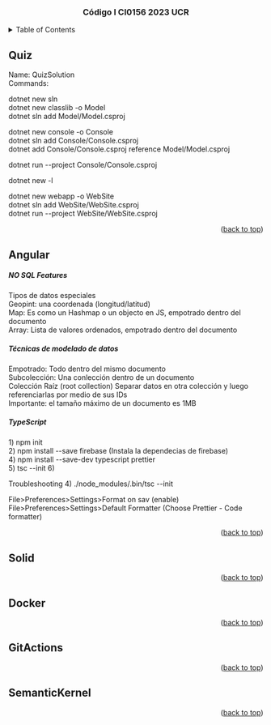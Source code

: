 <a name="readme-top"></a>
<div align="center">
  <h3 align="center">Código I CI0156 2023 UCR</h3>
</div> 

<!-- TABLE OF CONTENTS -->
<details>
  <summary>Table of Contents</summary>
  <ol>
    <li><a href="#quiz"Solución del Quiz</a> </li>
    <li><a href="#angular">Angular + Firebase</a></li>
    <li><a href="#solid">SOLID</a></li>
    <li><a href="#docker">Docker</a></li>
    <li><a href="#gitActions">Git Actions + Azure</a></li>
    <li><a href="#semanticKernel">Semantic Kernel</a></li>
  </ol>
</details>

<!-- Solución del QUiz -->
## Quiz 
Name: QuizSolution<br/> 
Commands: 

dotnet new sln <br/> 
dotnet new classlib -o Model<br/> 
dotnet sln add Model/Model.csproj <br/> 

dotnet new console -o Console<br/> 
dotnet sln add Console/Console.csproj<br/> 
dotnet add Console/Console.csproj reference  Model/Model.csproj <br/> 

dotnet run --project Console/Console.csproj<br/> 

dotnet new -l <br/> 

dotnet new webapp -o WebSite<br/> 
dotnet sln add WebSite/WebSite.csproj <br/> 
dotnet run --project WebSite/WebSite.csproj<br/> 

<p align="right">(<a href="#readme-top">back to top</a>)</p>

<!-- Angular + Firebase -->
## Angular
<h5>NO SQL Features</h5> 
Tipos de datos especiales <br/> 
Geopint: una coordenada (longitud/latitud)<br/> 
Map: Es como un Hashmap o un objecto en JS, empotrado dentro del documento <br/> 
Array: Lista de valores ordenados, empotrado dentro del documento <br/> 

<h5>Técnicas de modelado de datos</h5> 
Empotrado: Todo dentro del mismo documento <br/> 
Subcolección: Una conlección dentro de un documento <br/> 
Colección Raíz (root collection) Separar datos en otra colección y luego referenciarlas por medio de sus IDs <br/> 
Importante: el tamaño máximo de un documento es 1MB<br/> 

<h5>TypeScript</h5> 
1) npm init <br/> 
2) npm install --save firebase (Instala la dependecias de firebase)<br/> 
4) npm install --save-dev typescript prettier <br/> 
5) tsc --init 
6) 

Troubleshooting
4) ./node_modules/.bin/tsc --init <br/> 

File>Preferences>Settings>Format on sav (enable)<br/> 
File>Preferences>Settings>Default Formatter (Choose Prettier - Code formatter)<br/> 

<p align="right">(<a href="#readme-top">back to top</a>)</p>

<!-- SOLID -->
## Solid
<p align="right">(<a href="#readme-top">back to top</a>)</p>

<!-- Docker -->
## Docker
<p align="right">(<a href="#readme-top">back to top</a>)</p>

<!-- Git Actions + Azure -->
## GitActions
<p align="right">(<a href="#readme-top">back to top</a>)</p>

<!-- Semantic-Kernel -->
## SemanticKernel
<p align="right">(<a href="#readme-top">back to top</a>)</p>
